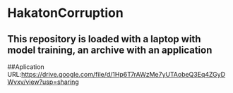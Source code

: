 # HakatonCorruption
## This repository is loaded with a laptop with model training, an archive with an application

##Aplication URL:https://drive.google.com/file/d/1Hp6T7rAWzMe7yUTAobeQ3Eq4ZGyDWvxv/view?usp=sharing


